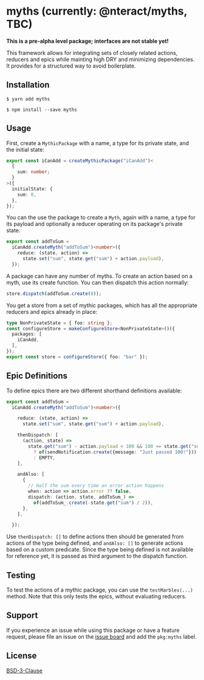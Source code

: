 # myths (currently: @nteract/myths, TBC)

**This is a pre-alpha level package; interfaces are not stable yet!**

This framework allows for integrating sets of closely related actions, reducers and epics while mainting high DRY and minimizing dependencies. It provides for a structured way to avoid boilerplate. 

## Installation

```
$ yarn add myths
```

```
$ npm install --save myths
```

## Usage

First, create a `MythicPackage` with a name, a type for its private state, and the initial state:

```typescript
export const iCanAdd = createMythicPackage("iCanAdd")<
  {
    sum: number;
  }
>({
  initialState: {
    sum: 0,
  },
});
```

You can the use the package to create a `Myth`, again with a name, a type for its payload and optionally a reducer operating on its package's private state:

```typescript
export const addToSum =
  iCanAdd.createMyth("addToSum")<number>({
    reduce: (state, action) =>
      state.set("sum", state.get("sum") + action.payload),
  });
```

A package can have any number of myths. To create an action based on a myth, use its create function. You can then dispatch this action normally:

```typescript
store.dispatch(addToSum.create(8));
```

You get a store from a set of mythic packages, which has all the appropriate reducers and epics already in place:

```typescript
type NonPrivateState = { foo: string };
const configureStore = makeConfigureStore<NonPrivateState>()({
  packages: [
    iCanAdd,
  ],
});
export const store = configureStore({ foo: "bar" });
```

## Epic Definitions

To define epics there are two different shorthand definitions available:

```typescript
export const addToSum =
  iCanAdd.createMyth("addToSum")<number>({

    reduce: (state, action) =>
      state.set("sum", state.get("sum") + action.payload),

    thenDispatch: [
      (action, state) =>
        state.get("sum") - action.payload < 100 && 100 <= state.get("sum")
          ? of(sendNotification.create({message: "Just passed 100!"}))
          : EMPTY,
    ],

    andAlso: [
      {
        // Half the sum every time an error action happens
        when: action => action.error ?? false,
        dispatch: (action, state, addToSum_) =>
          of(addToSum_.create(-state.get("sum") / 2)),
      },
    ],

  });
```

Use `thenDispatch: []` to define actions then should be generated from actions of the type being defined, and `andAlso: []` to
generate actions based on a custom predicate. Since the type being defined is not available for reference yet, it is
passed as third argument to the dispatch function.
 
## Testing

To test the actions of a mythic package, you can use the `testMarbles(...)` method. Note that this only tests the epics,
without evaluating reducers.

## Support

If you experience an issue while using this package or have a feature request, please file an issue on the [issue board](https://github.com/nteract/nteract/issues/new/choose) and add the `pkg:myths` label.

## License

[BSD-3-Clause](https://choosealicense.com/licenses/bsd-3-clause/)
